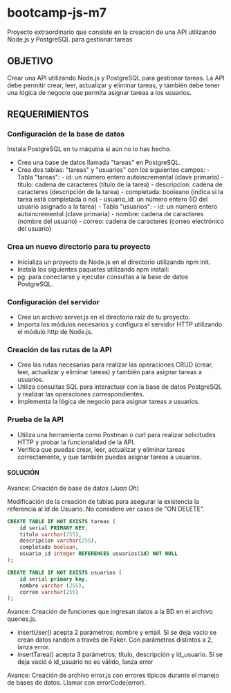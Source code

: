 # bootcamp-js-m7

Proyecto extraordinario que consiste en la creación de una API utilizando Node.js y PostgreSQL para gestionar tareas

## OBJETIVO

Crear una API utilizando Node.js y PostgreSQL para gestionar tareas. La API debe permitir crear, leer, actualizar y eliminar tareas, y también debe tener una lógica de negocio que permita asignar tareas a los usuarios.

## REQUERIMIENTOS

### Configuración de la base de datos

Instala PostgreSQL en tu máquina si aún no lo has hecho.

-   Crea una base de datos llamada "tareas" en PostgreSQL.
-   Crea dos tablas: "tareas" y "usuarios" con los siguientes campos: - Tabla "tareas": - id: un número entero autoincremental (clave primaria) - titulo: cadena de caracteres (título de la tarea) - descripcion: cadena de caracteres (descripción de la
    tarea) - completada: booleano (indica si la tarea está completada
    o no) - usuario_id: un número entero (ID del usuario asignado a
    la tarea) - Tabla "usuarios": - id: un número entero autoincremental (clave primaria) - nombre: cadena de caracteres (nombre del usuario) - correo: cadena de caracteres (correo electrónico del
    usuario)

### Crea un nuevo directorio para tu proyecto

-   Inicializa un proyecto de Node.js en el directorio utilizando npm init.
-   Instala los siguientes paquetes utilizando npm install:
-   pg: para conectarse y ejecutar consultas a la base de datos
    PostgreSQL.

### Configuración del servidor

-   Crea un archivo server.js en el directorio raíz de tu proyecto.
-   Importa los módulos necesarios y configura el servidor HTTP
    utilizando el módulo http de Node.js.

### Creación de las rutas de la API

-   Crea las rutas necesarias para realizar las operaciones CRUD (crear,
    leer, actualizar y eliminar tareas) y también para asignar tareas a
    usuarios.
-   Utiliza consultas SQL para interactuar con la base de datos
    PostgreSQL y realizar las operaciones correspondientes.
-   Implementa la lógica de negocio para asignar tareas a usuarios.

### Prueba de la API

-   Utiliza una herramienta como Postman o curl para realizar solicitudes
    HTTP y probar la funcionalidad de la API.
-   Verifica que puedas crear, leer, actualizar y eliminar tareas
    correctamente, y que también puedas asignar tareas a usuarios.

#### SOLUCIÓN

Avance: Creación de base de datos (_Juan Oh_)

Modificación de la creación de tablas para asegurar la existencia la referencia al Id de Usuario. No considere ver casos de "ON DELETE".

```SQL
CREATE TABLE IF NOT EXISTS tareas (
    id serial PRIMARY KEY,
    titulo varchar(255),
    descripcion varchar(255),
    completado boolean,
    usuario_id integer REFERENCES usuarios(id) NOT NULL
);

CREATE TABLE IF NOT EXISTS usuarios (
	id serial primary key,
	nombre varchar (255),
	correo varchar(255)
);
```

Avance: Creación de funciones que ingresan datos a la BD en el archivo queries.js.
        
- insertUser() acepta 2 parámetros; nombre y email. Si se deja vacío se crean datos random a través de Faker. Con parámetros distintos a 2, lanza error.
- insertTarea() acepta 3 parámetros; título, descripción y id_usuario. Si se deja vació ó id_usuario no es válido, lanza error

Avance: Creación de archivo error.js con errores típicos durante el manejo de bases de datos. Llamar con errorCode(error).